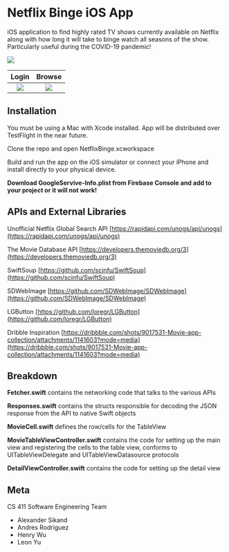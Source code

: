 # Netflix Binge iOS App
iOS application to find highly rated TV shows currently available on Netflix along with how long it will take to binge watch all seasons of the show. Particularly useful during the COVID-19 pandemic!

![](https://lh3.googleusercontent.com/zvHAEtuhgQOI4rkYciQDBALzgeg0Xaa4dx4D5z6sbE44h8dlPaRjTGTR2ng-qC_MwTyi1NlYRxyLmO5zK3O3J8EPym53hh_XIpDWcEqBQfnWnX6cOpjZZlk-ybBeeIqHHgQJs0k7eY8=w2400)

Login                      |  Browse
:-------------------------:|:-------------------------:
![](https://lh3.googleusercontent.com/ZUIoNBZWgMxhW1dKOT1yaNqRP22o6fKYku6IMyKjGIUKm2tMuoT52JJMcR1l2hViU0B9uG7AspFElPFMgXfXeX1GReGGDEyqOT5GEalqJfyDRWACxDB9MltwuiGNXXlGde1uCl8Zfoo=w240)  |  ![](https://lh3.googleusercontent.com/qgphAsE2njk2Ja2hiXpMfRGJ9obuIJQECd2qoKYtF0IO7cnsDncTBnakDefDTuCNH-pyE4Tm-0_kK83iWVP3HVzLFhjoSH97KtfjP60xilMN3W88E7jlX4J90j-NiJ_Px137myzQ1fo=w240)

## Installation

You must be using a Mac with Xcode installed. App will be distributed over TestFlight in the near future.

Clone the repo and open NetflixBinge.xcworkspace

Build and run the app on the iOS simulator or connect your iPhone and install directly to your physical device.

**Download GoogleServive-Info.plist from Firebase Console and add to your project or it will not work!**

## APIs and External Libraries
Unofficial Netflix Global Search API [https://rapidapi.com/unogs/api/unogs](https://rapidapi.com/unogs/api/unogs)

The Movie Database API [https://developers.themoviedb.org/3](https://developers.themoviedb.org/3)

SwiftSoup [https://github.com/scinfu/SwiftSoup](https://github.com/scinfu/SwiftSoup)

SDWebImage [https://github.com/SDWebImage/SDWebImage](https://github.com/SDWebImage/SDWebImage)

LGButton [https://github.com/loregr/LGButton](https://github.com/loregr/LGButton)

Dribble Inspiration [https://dribbble.com/shots/9017531-Movie-app-collection/attachments/1141603?mode=media](https://dribbble.com/shots/9017531-Movie-app-collection/attachments/1141603?mode=media)

## Breakdown

**Fetcher.swift** contains the networking code that talks to the various APIs

**Responses.swift** contains the structs responsible for decoding the JSON response from the API to native Swift objects

**MovieCell.swift** defines the row/cells for the TableView

**MovieTableViewController.swift** contains the code for setting up the main view and registering the cells to the table view, conforms to UITableViewDelegate and UITableViewDatasource protocols

**DetailViewController.swift** contains the code for setting up the detail view

## Meta

CS 411 Software Engineering Team

 - Alexander Sikand
 - Andres Rodriguez
 - Henry Wu
 - Leon Yu

